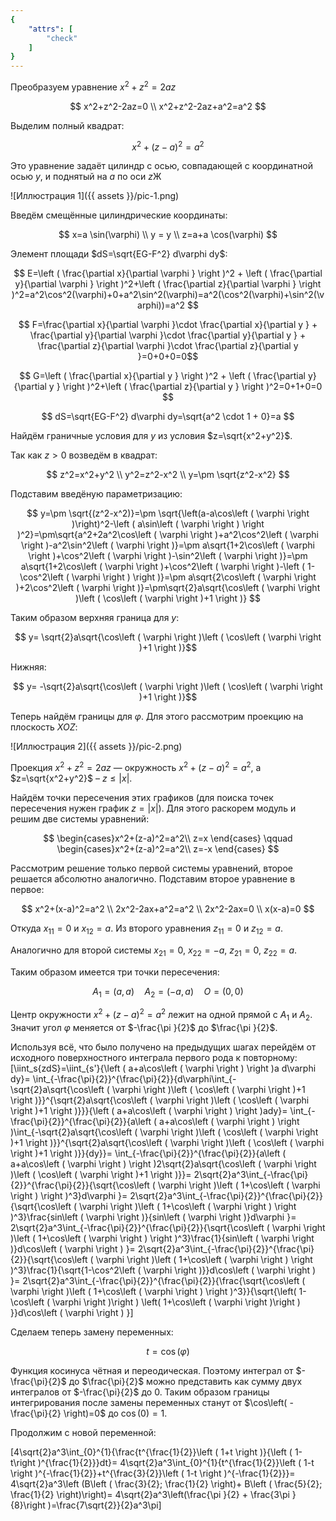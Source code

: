 ```yaml
---
{
    "attrs": [
        "check"
    ]
}
---
```


Преобразуем уравнение $x^2+z^2=2az$

$$ x^2+z^2-2az=0 \\ x^2+z^2-2az+a^2=a^2 $$

Выделим полный квадрат:

$$ x^2+(z-a)^2=a^2 $$

Это уравнение задаёт цилиндр c осью, совпадающей с координатной осью $y$, и поднятый на $a$ по оси $z$Ж

![Иллюстрация 1]({{ assets }}/pic-1.png)

Введём смещённые цилиндрические координаты:

$$ x=a \sin(\varphi) \\ y = y \\ z=a+a \cos(\varphi) $$

Элемент площади $dS=\sqrt{EG-F^2} d\varphi dy$:

$$ E=\left ( \frac{\partial x}{\partial \varphi } \right )^2 + \left ( \frac{\partial y}{\partial \varphi } \right )^2+\left ( \frac{\partial z}{\partial \varphi } \right )^2=a^2\cos^2(\varphi)+0+a^2\sin^2(\varphi)=a^2(\cos^2(\varphi)+\sin^2(\varphi))=a^2 $$

$$ F=\frac{\partial x}{\partial \varphi }\cdot \frac{\partial x}{\partial y } + \frac{\partial y}{\partial \varphi }\cdot \frac{\partial y}{\partial y } + \frac{\partial z}{\partial \varphi }\cdot \frac{\partial z}{\partial y }=0+0+0=0$$

$$ G=\left ( \frac{\partial x}{\partial y } \right )^2 + \left ( \frac{\partial y}{\partial y } \right )^2+\left ( \frac{\partial z}{\partial y } \right )^2=0+1+0=0 $$

$$ dS=\sqrt{EG-F^2} d\varphi dy=\sqrt{a^2 \cdot 1 + 0}=a $$

Найдём граничные условия для $y$ из условия $z=\sqrt{x^2+y^2}$.

Так как $z>0$ возведём в квадрат:

$$ z^2=x^2+y^2 \\ y^2=z^2-x^2 \\ y=\pm \sqrt{z^2-x^2} $$

Подставим введёную параметризацию:

$$ y=\pm \sqrt{(z^2-x^2)}=\pm \sqrt{\left(a-a\cos\left ( \varphi  \right )\right)^2-\left ( a\sin\left ( \varphi  \right ) \right )^2}=\pm\sqrt{a^2+2a^2\cos\left ( \varphi  \right )+a^2\cos^2\left ( \varphi  \right )-a^2\sin^2\left ( \varphi  \right )}=\pm a\sqrt{1+2\cos\left ( \varphi  \right )+\cos^2\left ( \varphi  \right )-\sin^2\left ( \varphi  \right )}=\pm a\sqrt{1+2\cos\left ( \varphi  \right )+\cos^2\left ( \varphi  \right )-\left ( 1-\cos^2\left ( \varphi  \right ) \right )}=\pm a\sqrt{2\cos\left ( \varphi  \right )+2\cos^2\left ( \varphi  \right )}=\pm\sqrt{2}a\sqrt{\cos\left ( \varphi  \right )\left ( \cos\left ( \varphi  \right )+1 \right )}
$$

Таким образом верхняя граница для $y$:

$$ y= \sqrt{2}a\sqrt{\cos\left ( \varphi  \right )\left ( \cos\left ( \varphi  \right )+1 \right )}$$

Нижняя:

$$ y= -\sqrt{2}a\sqrt{\cos\left ( \varphi  \right )\left ( \cos\left ( \varphi  \right )+1 \right )}$$

Теперь найдём границы для $\varphi$. Для этого рассмотрим проекцию на плоскость $XOZ$:

![Иллюстрация 2]({{ assets }}/pic-2.png)

Проекция $x^2+z^2=2az$ — окружность $x^2+(z-a)^2=a^2$, а $z=\sqrt{x^2+y^2}$ &ndash;  $z\leqslant \left | x \right |$.

Найдём точки пересечения этих графиков (для поиска точек пересечения нужен график $z= \left | x \right |$). Для этого раскорем модуль и решим две системы уравнений:

$$
\begin{cases}x^2+(z-a)^2=a^2\\ z=x \end{cases}
\qquad
\begin{cases}x^2+(z-a)^2=a^2\\ z=-x \end{cases}
$$

Рассмотрим решение только первой системы уравнений, второе решается абсолютно аналогично. Подставим второе уравнение в первое:

$$
x^2+(x-a)^2=a^2
\\
2x^2-2ax+a^2=a^2
\\
2x^2-2ax=0
\\
x(x-a)=0
$$

Откуда ${x_1}_1=0$ и ${x_1}_2=a$. Из второго уравнения ${z_1}_1=0$ и ${z_1}_2=a$.

Аналогично для второй системы ${x_2}_1=0$, ${x_2}_2=-a$, ${z_2}_1=0$, ${z_2}_2=a$.

Таким образом имеется три точки пересечения:

$$ A_1=\left ( a, a \right ) \quad A_2=\left ( -a, a \right ) \quad O=\left ( 0, 0 \right ) $$

Центр окружности $x^2+(z-a)^2=a^2$ лежит на одной прямой с $A_1$ и $A_2$. Значит угол $\varphi$ меняется от $-\frac{\pi }{2}$ до $\frac{\pi }{2}$.

Используя всё, что было получено на предыдущих шагах перейдём от исходного поверхностного интеграла первого рода к повторному:
\[\iint_s{zdS}=\iint_{s'}{\left ( a+a\cos\left ( \varphi  \right ) \right )a d\varphi dy}=
\int_{-\frac{\pi}{2}}^{\frac{\pi}{2}}{d\varphi\int_{-\sqrt{2}a\sqrt{\cos\left ( \varphi  \right )\left ( \cos\left ( \varphi  \right )+1 \right )}}^{\sqrt{2}a\sqrt{\cos\left ( \varphi  \right )\left ( \cos\left ( \varphi  \right )+1 \right )}}}{\left ( a+a\cos\left ( \varphi  \right ) \right )ady}=
\int_{-\frac{\pi}{2}}^{\frac{\pi}{2}}{a\left ( a+a\cos\left ( \varphi  \right ) \right )\int_{-\sqrt{2}a\sqrt{\cos\left ( \varphi  \right )\left ( \cos\left ( \varphi  \right )+1 \right )}}^{\sqrt{2}a\sqrt{\cos\left ( \varphi  \right )\left ( \cos\left ( \varphi  \right )+1 \right )}}{dy}}=
\int_{-\frac{\pi}{2}}^{\frac{\pi}{2}}{a\left ( a+a\cos\left ( \varphi  \right ) \right )2\sqrt{2}a\sqrt{\cos\left ( \varphi  \right )\left ( \cos\left ( \varphi  \right )+1 \right )}}=
2\sqrt{2}a^3\int_{-\frac{\pi}{2}}^{\frac{\pi}{2}}{\sqrt{\cos\left ( \varphi  \right )\left ( 1+\cos\left ( \varphi  \right ) \right )^3}d\varphi }=
2\sqrt{2}a^3\int_{-\frac{\pi}{2}}^{\frac{\pi}{2}}{\sqrt{\cos\left ( \varphi  \right )\left ( 1+\cos\left ( \varphi  \right ) \right )^3}\frac{sin\left ( \varphi  \right )}{sin\left ( \varphi  \right )}d\varphi }=
2\sqrt{2}a^3\int_{-\frac{\pi}{2}}^{\frac{\pi}{2}}{\sqrt{\cos\left ( \varphi  \right )\left ( 1+\cos\left ( \varphi  \right ) \right )^3}\frac{1}{sin\left ( \varphi  \right )}d\cos\left ( \varphi  \right ) }=
2\sqrt{2}a^3\int_{-\frac{\pi}{2}}^{\frac{\pi}{2}}{\sqrt{\cos\left ( \varphi  \right )\left ( 1+\cos\left ( \varphi  \right ) \right )^3}\frac{1}{\sqrt{1-\cos^2\left ( \varphi  \right )}}d\cos\left ( \varphi  \right ) }=
2\sqrt{2}a^3\int_{-\frac{\pi}{2}}^{\frac{\pi}{2}}{\frac{\sqrt{\cos\left ( \varphi  \right )\left ( 1+\cos\left ( \varphi  \right ) \right )^3}}{\sqrt{\left( 1-\cos\left ( \varphi  \right )\right ) \left( 1+\cos\left ( \varphi  \right )\right ) }}d\cos\left ( \varphi  \right ) }\]

Сделаем теперь замену переменных:

$$ t=\cos\left ( \varphi  \right ) $$

Функция косинуса чётная и переодическая. Поэтому интеграл от $-\frac{\pi}{2}$ до $\frac{\pi}{2}$ можно представить как сумму двух интегралов от $-\frac{\pi}{2}$ до $0$.
Таким образом границы интегрирования после замены переменных станут от $\cos\left( -\frac{\pi}{2} \right)=0$ до $\cos \left ( 0  \right )=1$.

Продолжим с новой переменной:

\[4\sqrt{2}a^3\int_{0}^{1}{\frac{t^{\frac{1}{2}}\left ( 1+t \right )}{\left ( 1-t\right )^{\frac{1}{2}}}dt}=
4\sqrt{2}a^3\int_{0}^{1}{t^{\frac{1}{2}}\left ( 1-t \right )^{-\frac{1}{2}}+t^{\frac{3}{2}}\left ( 1-t \right )^{-\frac{1}{2}}}=
4\sqrt{2}a^3\left (B\left ( \frac{3}{2}; \frac{1}{2} \right)+ B\left ( \frac{5}{2}; \frac{1}{2} \right)\right)=
4\sqrt{2}a^3\left(\frac{\pi }{2} + \frac{3\pi }{8}\right )=\frac{7\sqrt{2}}{2}a^3\pi\]